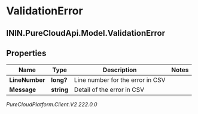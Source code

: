# ValidationError

## ININ.PureCloudApi.Model.ValidationError

## Properties

|Name | Type | Description | Notes|
|------------ | ------------- | ------------- | -------------|
| **LineNumber** | **long?** | Line number for the error in CSV | |
| **Message** | **string** | Detail of the error in CSV | |



_PureCloudPlatform.Client.V2 222.0.0_

